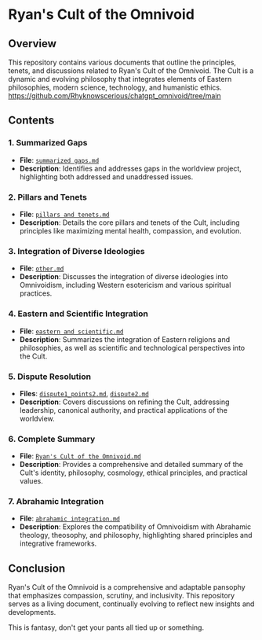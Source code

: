 # Ryan's Cult of the Omnivoid

## Overview
This repository contains various documents that outline the principles, tenets, and discussions related to Ryan's Cult of the Omnivoid. The Cult is a dynamic and evolving philosophy that integrates elements of Eastern philosophies, modern science, technology, and humanistic ethics.
<https://github.com/Rhyknowscerious/chatgpt_omnivoid/tree/main>

## Contents

### 1. Summarized Gaps
- **File**: [`summarized gaps.md`](https://github.com/Rhyknowscerious/chatgpt_omnivoid/blob/main/summarized%20gaps.md)
- **Description**: Identifies and addresses gaps in the worldview project, highlighting both addressed and unaddressed issues.

### 2. Pillars and Tenets
- **File**: [`pillars and tenets.md`](https://github.com/Rhyknowscerious/chatgpt_omnivoid/blob/main/pillars%20and%20tenets.md)
- **Description**: Details the core pillars and tenets of the Cult, including principles like maximizing mental health, compassion, and evolution.

### 3. Integration of Diverse Ideologies
- **File**: [`other.md`](https://github.com/Rhyknowscerious/chatgpt_omnivoid/blob/main/other.md)
- **Description**: Discusses the integration of diverse ideologies into Omnivoidism, including Western esotericism and various spiritual practices.

### 4. Eastern and Scientific Integration
- **File**: [`eastern and scientific.md`](https://github.com/Rhyknowscerious/chatgpt_omnivoid/blob/main/eastern%20and%20scientific.md)
- **Description**: Summarizes the integration of Eastern religions and philosophies, as well as scientific and technological perspectives into the Cult.

### 5. Dispute Resolution
- **Files**: [`dispute1_points2.md`](https://github.com/Rhyknowscerious/chatgpt_omnivoid/blob/main/dispute1_points2.md), [`dispute2.md`](https://github.com/Rhyknowscerious/chatgpt_omnivoid/blob/main/dispute2.md)
- **Description**: Covers discussions on refining the Cult, addressing leadership, canonical authority, and practical applications of the worldview.

### 6. Complete Summary
- **File**: [`Ryan's Cult of the Omnivoid.md`](https://github.com/Rhyknowscerious/chatgpt_omnivoid/blob/main/Ryan's%20Cult%20of%20the%20Omnivoid.md)
- **Description**: Provides a comprehensive and detailed summary of the Cult's identity, philosophy, cosmology, ethical principles, and practical values.

### 7. Abrahamic Integration
- **File**: [`abrahamic integration.md`](https://github.com/Rhyknowscerious/chatgpt_omnivoid/blob/main/abrahamic%20integration.md)
- **Description**: Explores the compatibility of Omnivoidism with Abrahamic theology, theosophy, and philosophy, highlighting shared principles and integrative frameworks.

## Conclusion
Ryan's Cult of the Omnivoid is a comprehensive and adaptable pansophy that emphasizes compassion, scrutiny, and inclusivity. This repository serves as a living document, continually evolving to reflect new insights and developments.

This is fantasy, don't get your pants all tied up or something.
